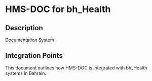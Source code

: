 # HMS-DOC for bh_Health

## Description

Documentation System

## Integration Points

This document outlines how HMS-DOC is integrated with bh_Health systems in Bahrain.

